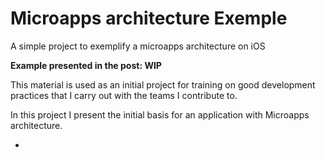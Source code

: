 # Microapps architecture Exemple

A simple project to exemplify a microapps architecture on iOS


**Example presented in the post: WIP**


This material is used as an initial project for training on good development practices that I carry out with the teams I contribute to.

In this project I present the initial basis for an application with Microapps architecture.

-
